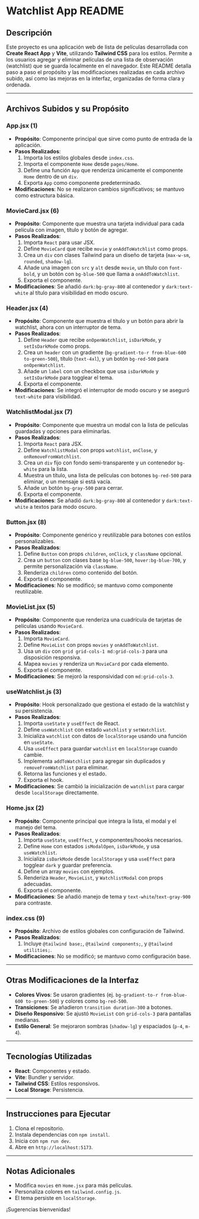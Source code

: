# Watchlist App README

## Descripción
Este proyecto es una aplicación web de lista de películas desarrollada con **Create React App** y **Vite**, utilizando **Tailwind CSS** para los estilos. Permite a los usuarios agregar y eliminar películas de una lista de observación (watchlist) que se guarda localmente en el navegador. Este README detalla paso a paso el propósito y las modificaciones realizadas en cada archivo subido, así como las mejoras en la interfaz, organizadas de forma clara y ordenada.

---

## Archivos Subidos y su Propósito

### App.jsx (1)
- **Propósito**: Componente principal que sirve como punto de entrada de la aplicación.
- **Pasos Realizados**:
  1. Importa los estilos globales desde `index.css`.
  2. Importa el componente `Home` desde `pages/Home`.
  3. Define una función `App` que renderiza únicamente el componente `Home` dentro de un `div`.
  4. Exporta `App` como componente predeterminado.
- **Modificaciones**: No se realizaron cambios significativos; se mantuvo como estructura básica.

### MovieCard.jsx (6)
- **Propósito**: Componente que muestra una tarjeta individual para cada película con imagen, título y botón de agregar.
- **Pasos Realizados**:
  1. Importa `React` para usar JSX.
  2. Define `MovieCard` que recibe `movie` y `onAddToWatchlist` como props.
  3. Crea un `div` con clases Tailwind para un diseño de tarjeta (`max-w-sm`, `rounded`, `shadow-lg`).
  4. Añade una imagen con `src` y `alt` desde `movie`, un título con `font-bold`, y un botón con `bg-blue-500` que llama a `onAddToWatchlist`.
  5. Exporta el componente.
- **Modificaciones**: Se añadió `dark:bg-gray-800` al contenedor y `dark:text-white` al título para visibilidad en modo oscuro.

### Header.jsx (4)
- **Propósito**: Componente que muestra el título y un botón para abrir la watchlist, ahora con un interruptor de tema.
- **Pasos Realizados**:
  1. Define `Header` que recibe `onOpenWatchlist`, `isDarkMode`, y `setIsDarkMode` como props.
  2. Crea un `header` con un gradiente (`bg-gradient-to-r from-blue-600 to-green-500`), título (`text-4xl`), y un botón `bg-red-500` para `onOpenWatchlist`.
  3. Añade un `label` con un checkbox que usa `isDarkMode` y `setIsDarkMode` para togglear el tema.
  4. Exporta el componente.
- **Modificaciones**: Se integró el interruptor de modo oscuro y se aseguró `text-white` para visibilidad.

### WatchlistModal.jsx (7)
- **Propósito**: Componente que muestra un modal con la lista de películas guardadas y opciones para eliminarlas.
- **Pasos Realizados**:
  1. Importa `React` para JSX.
  2. Define `WatchlistModal` con props `watchlist`, `onClose`, y `onRemoveFromWatchlist`.
  3. Crea un `div` fijo con fondo semi-transparente y un contenedor `bg-white` para la lista.
  4. Muestra un título, una lista de películas con botones `bg-red-500` para eliminar, o un mensaje si está vacía.
  5. Añade un botón `bg-gray-500` para cerrar.
  6. Exporta el componente.
- **Modificaciones**: Se añadió `dark:bg-gray-800` al contenedor y `dark:text-white` a textos para modo oscuro.

### Button.jsx (8)
- **Propósito**: Componente genérico y reutilizable para botones con estilos personalizables.
- **Pasos Realizados**:
  1. Define `Button` con props `children`, `onClick`, y `className` opcional.
  2. Crea un `button` con clases base `bg-blue-500`, `hover:bg-blue-700`, y permite personalización vía `className`.
  3. Renderiza `children` como contenido del botón.
  4. Exporta el componente.
- **Modificaciones**: No se modificó; se mantuvo como componente reutilizable.

### MovieList.jsx (5)
- **Propósito**: Componente que renderiza una cuadrícula de tarjetas de películas usando `MovieCard`.
- **Pasos Realizados**:
  1. Importa `MovieCard`.
  2. Define `MovieList` con props `movies` y `onAddToWatchlist`.
  3. Usa un `div` con `grid grid-cols-1 md:grid-cols-3` para una disposición responsiva.
  4. Mapea `movies` y renderiza un `MovieCard` por cada elemento.
  5. Exporta el componente.
- **Modificaciones**: Se mejoró la responsividad con `md:grid-cols-3`.

### useWatchlist.js (3)
- **Propósito**: Hook personalizado que gestiona el estado de la watchlist y su persistencia.
- **Pasos Realizados**:
  1. Importa `useState` y `useEffect` de React.
  2. Define `useWatchlist` con estado `watchlist` y `setWatchlist`.
  3. Inicializa `watchlist` con datos de `localStorage` usando una función en `useState`.
  4. Usa `useEffect` para guardar `watchlist` en `localStorage` cuando cambie.
  5. Implementa `addToWatchlist` para agregar sin duplicados y `removeFromWatchlist` para eliminar.
  6. Retorna las funciones y el estado.
  7. Exporta el hook.
- **Modificaciones**: Se cambió la inicialización de `watchlist` para cargar desde `localStorage` directamente.

### Home.jsx (2)
- **Propósito**: Componente principal que integra la lista, el modal y el manejo del tema.
- **Pasos Realizados**:
  1. Importa `useState`, `useEffect`, y componentes/hoooks necesarios.
  2. Define `Home` con estados `isModalOpen`, `isDarkMode`, y usa `useWatchlist`.
  3. Inicializa `isDarkMode` desde `localStorage` y usa `useEffect` para togglear `dark` y guardar preferencia.
  4. Define un array `movies` con ejemplos.
  5. Renderiza `Header`, `MovieList`, y `WatchlistModal` con props adecuadas.
  6. Exporta el componente.
- **Modificaciones**: Se añadió manejo de tema y `text-white`/`text-gray-900` para contraste.

### index.css (9)
- **Propósito**: Archivo de estilos globales con configuración de Tailwind.
- **Pasos Realizados**:
  1. Incluye `@tailwind base;`, `@tailwind components;`, y `@tailwind utilities;`.
- **Modificaciones**: No se modificó; se mantuvo como configuración base.

---

## Otras Modificaciones de la Interfaz
- **Colores Vivos**: Se usaron gradientes (ej. `bg-gradient-to-r from-blue-600 to-green-500`) y colores como `bg-red-500`.
- **Transiciones**: Se añadieron `transition duration-300` a botones.
- **Diseño Responsivo**: Se ajustó `MovieList` con `grid-cols-3` para pantallas medianas.
- **Estilo General**: Se mejoraron sombras (`shadow-lg`) y espaciados (`p-4`, `m-4`).

---

## Tecnologías Utilizadas
- **React**: Componentes y estado.
- **Vite**: Bundler y servidor.
- **Tailwind CSS**: Estilos responsivos.
- **Local Storage**: Persistencia.

---

## Instrucciones para Ejecutar
1. Clona el repositorio.
2. Instala dependencias con `npm install`.
3. Inicia con `npm run dev`.
4. Abre en `http://localhost:5173`.

---

## Notas Adicionales
- Modifica `movies` en `Home.jsx` para más películas.
- Personaliza colores en `tailwind.config.js`.
- El tema persiste en `localStorage`.

¡Sugerencias bienvenidas!